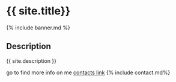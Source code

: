 # {{ site.title}}

{% include banner.md %}
## Description
{{ site.description }}

go to find more info on me [contacts link](contact.md)
{% include contact.md%}
